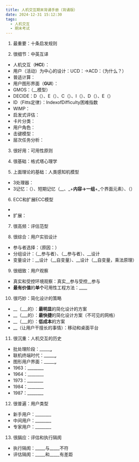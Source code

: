 ```yaml
---
title: 人机交互期末背诵手册（背诵版）
date: 2024-12-31 15:12:30
tags:
  - 人机交互
  - 期末考试
---
```

1. 最重要：十条启发规则



2. 很细节：中英互译
- 人机交互（**HCI**）：
- 用户（活动）为中心的设计：UCD：->ACD：（为什么？）
- 普适计算：
- 用户图形界面（**GUI**）：
- GMOS：（__模型）
- DECIDE：D（）、E（）、C（）、I（）、D（）、E（）
- ID（Fitts定律）：IndexofDifficulty困难指数
- WIMP：
- 启发式评估：
- 卡片分类：
- 用户角色：
- 击键模型：
- 层次任务分析：
3. 很好用：可用性原则


4. 很基础：格式塔心理学


5. 上面理论的基础：人类感知机模型
- 3处理器：
- 3记忆：（）、短期记忆（__、_+__内容->一组__+_个界面元素）、（）
6. ECC和扩展ECC模型
- 
- 扩展：
7. 很高频：评估范型


8. 很综合：用户实验设计
- 参与者选择：（原因：）
- 分组设计：（__参与者）、（__参与者）、__设计
- 变量设计：__设计（__自变量）、__设计（__自变量，乘法原理）
9. 很细致：用户观察
- 真实和受控环境观察：真实__参与受控__参与
- **最有价值**的**单个**可用性工程方法：____
10. 很巧妙：简化设计的策略
- __（___的）：**最明显**的简化设计的方案
- __（___的）：**最快捷**的简化设计方案（不可见的网格）
- __（___的）：**低成本**的方案
- __（让用户干擅长的事情）：移动和桌面平台
11. 很沉重：人机交互的历史
- 批处理阶段：_____,_______,_______
- 联机终端时代：_____,_______,_______
- 图形用户界面：_____,_______,_______
- 1963：________
- 1964：________
- 1973：________
- 1984：________
- 1987：________
12. 很普遍：用户类型
- 新手用户：________
- 中间用户：________
- 专家用户：________
13. 很膈应：评估和执行隔阂
- 执行隔阂：_____与_____不符
- 评估隔阂：_____和_____有差距